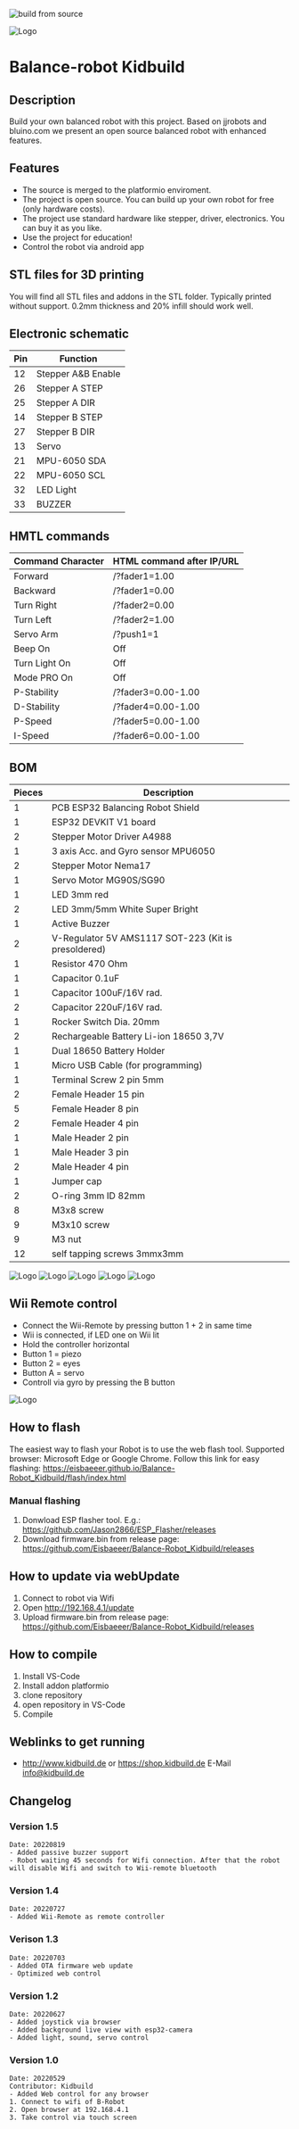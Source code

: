 ![build from source](https://github.com/Eisbaeeer/Balance-Robot_Kidbuild/actions/workflows/build.yml/badge.svg)

![Logo](pics/robot.jpg)
# Balance-robot Kidbuild 

## Description
Build your own balanced robot with this project. Based on jjrobots and bluino.com we present an 
open source balanced robot with enhanced features.

## Features
- The source is merged to the platformio enviroment.
- The project is open source. You can build up your own robot for free (only hardware costs).
- The project use standard hardware like stepper, driver, electronics. You can buy it as you like.
- Use the project for education!
- Control the robot via android app

## STL files for 3D printing
You will find all STL files and addons in the STL folder. Typically printed without support.
0.2mm thickness and 20% infill should work well.

## Electronic schematic

| Pin   | Function              |
|-------|-----------------------|
| 12    | Stepper A&B Enable    |      
| 26    | Stepper A STEP        |
| 25    | Stepper A DIR         |
| 14    | Stepper B STEP        |
| 27    | Stepper B DIR         |
| 13    | Servo                 |
| 21    | MPU-6050 SDA          |
| 22    | MPU-6050 SCL          |
| 32    | LED Light             |
| 33    | BUZZER                |

## HMTL commands

| Command Character 	|HTML command after IP/URL  |
|-----------------------|---------------------------|
| Forward               | /?fader1=1.00             |
| Backward              | /?fader1=0.00             |
| Turn Right            | /?fader2=0.00             |
| Turn Left             | /?fader2=1.00             |
| Servo Arm             | /?push1=1|2               |
| Beep On|Off   	    | /?push3=1|2               |
| Turn Light On|Off     | /?push4=1|0               |
| Mode PRO On|Off       | /?toggle1=1|0             |
| P-Stability           | /?fader3=0.00-1.00        |
| D-Stability           | /?fader4=0.00-1.00        |
| P-Speed               | /?fader5=0.00-1.00        |
| I-Speed               | /?fader6=0.00-1.00        |

## BOM

| Pieces | Description									|
|--------|----------------------------------------------|
| 1		 | PCB ESP32 Balancing Robot Shield				|
| 1		 | ESP32 DEVKIT V1 board 						|
| 2		 | Stepper Motor Driver A4988 					|
| 1		 | 3 axis Acc. and Gyro sensor MPU6050 			|
| 2		 | Stepper Motor Nema17 						|
| 1		 | Servo Motor MG90S/SG90						|
| 1		 | LED 3mm red									|
| 2		 | LED 3mm/5mm White Super Bright 				|
| 1		 | Active Buzzer 								|
| 2 	 | V-Regulator 5V AMS1117 SOT-223 (Kit is presoldered)	| 
| 1		 | Resistor 470 Ohm 								|
| 1		 | Capacitor 0.1uF 								|
| 1		 | Capacitor 100uF/16V rad.						| 	
| 2		 | Capacitor 220uF/16V rad.						|
| 1		 | Rocker Switch Dia. 20mm						| 
| 2		 | Rechargeable Battery Li-ion 18650 3,7V		| 
| 1 	 | Dual 18650 Battery Holder					|
| 1		 | Micro USB Cable (for programming)			|
| 1		 | Terminal Screw 2 pin 5mm 					|
| 2		 | Female Header 15 pin 						|
| 5		 | Female Header 8 pin 							|
| 2		 | Female Header 4 pin 							|
| 1		 | Male Header 2 pin 							|
| 1		 | Male Header 3 pin 							|
| 2		 | Male Header 4 pin 							|
| 1		 | Jumper cap 									|
| 2		 | O-ring 3mm ID 82mm							| 
| 8		 | M3x8 screw									| 
| 9		 | M3x10 screw									|
| 9      | M3 nut                                       |
| 12	 | self tapping screws 3mmx3mm					|

![Logo](pics/eyes.jpg)
![Logo](pics/pic1.jpg)
![Logo](pics/pic2.jpg)
![Logo](pics/pic3.jpg)
![Logo](pics/camera.jpg)

## Wii Remote control
- Connect the Wii-Remote by pressing button 1 + 2 in same time
- Wii is connected, if LED one on Wii lit
- Hold the controller horizontal
- Button 1 = piezo
- Button 2 = eyes
- Button A = servo
- Controll via gyro by pressing the B button

![Logo](pics/Wii-Remote.jpg)

## How to flash

The easiest way to flash your Robot is to use the web flash tool.
Supported browser: Microsoft Edge or Google Chrome.
Follow this link for easy flashing: https://eisbaeeer.github.io/Balance-Robot_Kidbuild/flash/index.html

### Manual flashing
1. Donwload ESP flasher tool. E.g.: https://github.com/Jason2866/ESP_Flasher/releases
2. Download firmware.bin from release page: https://github.com/Eisbaeeer/Balance-Robot_Kidbuild/releases

## How to update via webUpdate
1. Connect to robot via Wifi
2. Open http://192.168.4.1/update
3. Upload firmware.bin from release page: https://github.com/Eisbaeeer/Balance-Robot_Kidbuild/releases 

## How to compile
1. Install VS-Code
2. Install addon platformio
3. clone repository
4. open repository in VS-Code
4. Compile

## Weblinks to get running
- http://www.kidbuild.de or https://shop.kidbuild.de
E-Mail info@kidbuild.de

## Changelog 

### Version 1.5
    Date: 20220819
    - Added passive buzzer support
    - Robot waiting 45 seconds for Wifi connection. After that the robot will disable Wifi and switch to Wii-remote bluetooth

### Version 1.4
    Date: 20220727
    - Added Wii-Remote as remote controller

### Verison 1.3
    Date: 20220703
    - Added OTA firmware web update
    - Optimized web control

### Version 1.2
	Date: 20220627
	- Added joystick via browser
	- Added background live view with esp32-camera
	- Added light, sound, servo control

### Version 1.0
    Date: 20220529
    Contributor: Kidbuild
    - Added Web control for any browser
    1. Connect to wifi of B-Robot
    2. Open browser at 192.168.4.1
    3. Take control via touch screen
    
